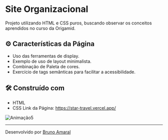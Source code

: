 # Site Organizacional
Projeto utilizando HTML e CSS puros, buscando observar os conceitos aprendidos no curso da Origamid.
## ⚙️ Características da Página

- Uso das ferramentas de display.
- Exemplo de uso de layout minimalista.
- Combinação de Paleta de cores.
- Exercício de tags semânticas para facilitar a acessibilidade.

## 🛠️ Construído com

* HTML
* CSS
Link da Página: https://star-travel.vercel.app/

![Animação5](https://user-images.githubusercontent.com/90878483/162843886-dab64bfc-8fee-4ac0-8920-6def6783872a.gif)

---
Desenvolvido por [Bruno Amaral](https://github.com/brunomrl)
